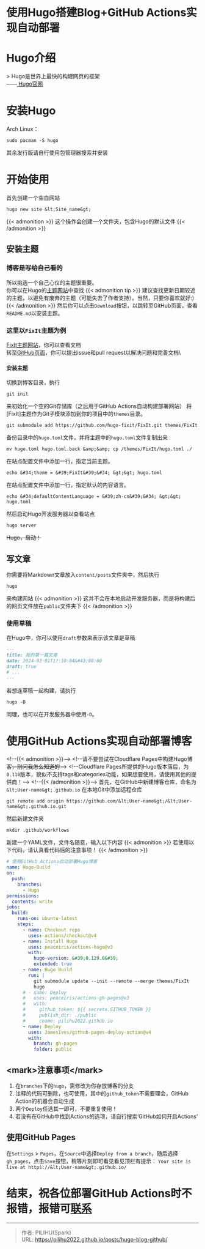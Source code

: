 # 使用Hugo搭建Blog&#43;GitHub Actions实现自动部署


# Hugo介绍
&gt; Hugo是世界上最快的构建网页的框架\
——[ Hugo官网 ](https://gohugo.io/)
# 安装Hugo
Arch Linux：
```
sudo pacman -S hugo
```
其余发行版请自行使用包管理器搜索并安装
# 开始使用
首先创建一个空白网站
```
hugo new site &lt;Site_name&gt;
```
{{&lt; admonition &gt;}}
这个操作会创建一个文件夹，包含Hugo的默认文件
{{&lt; /admonition &gt;}}
## 安装主题
### ~~博客是写给自己看的~~
所以挑选一个自己心仪的主题很重要。\
你可以在Hugo的[主题网站](https://themes.gohugo.io)中查找
{{&lt; admonition tip &gt;}}
建议查找更新日期较近的主题，以避免有废弃的主题（可能失去了作者支持）。当然，只要你喜欢就好:)
{{&lt; /admonition &gt;}}
然后你可以点击`Download`按钮，以跳转至GitHub页面，查看`README.md`以安装主题。

### 这里以`FixIt`主题为例
[FixIt主题网站](https://fixit.lruihao.cn/zh-cn/)，你可以查看文档\
转至[GitHub页面](https://github.com/hugo-fixit/FixIt)，你可以提出issue和pull request以解决问题和完善文档\
#### 安装主题
切换到博客目录，执行
```
git init
```
来初始化一个空的Git存储库（之后用于GitHub Actions自动构建部署网站）
将[FixIt]主题作为Git子模块添加到你的项目中的`themes`目录。
```
git submodule add https://github.com/hugo-fixit/FixIt.git themes/FixIt
```
备份目录中的`hugo.toml`文件，并将主题中的`hugo.toml`文件复制出来
```
mv hugo.toml hugo.toml.back &amp;&amp; cp /themes/FixIt/hugo.toml ./
```
在站点配置文件中添加一行，指定当前主题。
```
echo &#34;theme = &#39;FixIt&#39;&#34; &gt;&gt; hugo.toml
```
在站点配置文件中添加一行，指定默认的内容语言。
```
echo &#34;defaultContentLanguage = &#39;zh-cn&#39;&#34; &gt;&gt; hugo.toml
```
然后启动Hugo开发服务器以查看站点
```
hugo server
```
~~Hugo，启动！~~
## 写文章
你需要将Markdown文章放入`content/posts`文件夹中，然后执行
```
hugo
```
来构建网站
{{&lt; admonition &gt;}}
这并不会在本地启动开发服务器，而是将构建后的网页文件放在`public`文件夹下
{{&lt; /admonition &gt;}}
### 使用草稿
在Hugo中，你可以使用`draft`参数来表示该文章是草稿
```markdown
---
title: 我的第一篇文章
date: 2024-03-01T17:10:04&#43;08:00
draft: true
# ...
---
```
若想连草稿一起构建，请执行
```
hugo -D
```
同理，也可以在开发服务器中使用`-D`。
# 使用GitHub Actions实现自动部署博客
&lt;!--{{&lt; admonition &gt;}}--&gt;
&lt;!--请不要尝试在Cloudflare Pages中构建Hugo博客~~，别问我怎么知道的~~--&gt;
&lt;!--Cloudflare Pages所提供的Hugo版本落后，为`0.118`版本，貌似不支持tags和categories功能，如果想要使用，请使用其他的提供商！--&gt;
&lt;!--{{&lt; /admonition &gt;}}--&gt;
首先，在GitHub中新建博客仓库，命名为`&lt;User-name&gt;.github.io`
在本地Git中添加远程仓库
```
git remote add origin https://github.com/&lt;User-name&gt;/&lt;User-name&gt;.github.io.git
```
然后新建文件夹
```
mkdir .github/workflows
```
新建一个YAML文件，文件名随意，输入以下内容
{{&lt; admonition &gt;}}
若使用以下代码，请认真看代码后的注意事项！
{{&lt; /admonition &gt;}}
```yaml
# 使用GitHub Actions自动部署Hugo博客
name: Hugo-Build
on:
  push:
    branches:
      - Hugo
permissions:
  contents: write
jobs:
  build:
    runs-on: ubuntu-latest
    steps:
      - name: Checkout repo
        uses: actions/checkout@v4
      - name: Install Hugo
        uses: peaceiris/actions-hugo@v3
        with:
          hugo-version: &#39;0.129.0&#39;
          extended: true
      - name: Hugo Build
        run: |
          git submodule update --init --remote --merge themes/FixIt
          hugo
      # - name: Deploy
      #   uses: peaceiris/actions-gh-pages@v3
      #   with:
      #     github_token: ${{ secrets.GITHUB_TOKEN }}
      #     publish_dir: ./public
      #     cname: pilihu2022.github.io
      - name: Deploy
        uses: JamesIves/github-pages-deploy-action@v4
        with:
          branch: gh-pages
          folder: public
```
## &lt;mark&gt;注意事项&lt;/mark&gt;
1. 在`branches`下的`hugo`，需修改为你存放博客的分支
2. 注释的代码可删除，也可使用，其中的`github_token`不需要理会，GitHub Action的机器会自动生成
3. 两个`Deploy`任选其一即可，不要重复使用！
4. 若没有在GitHub中找到Actions的选项，请自行搜索‘GitHub如何开启Actions’
## 使用GitHub Pages
在`Settings` &gt; `Pages`，在`Source`中选择`Deploy from a branch`，随后选择`gh_pages`，点击`Save`按钮，稍等片刻即可看见看见顶栏有提示：
`Your site is live at https://&lt;User-name&gt;.github.io/`
# 结束，祝各位部署GitHub Actions时不报错，报错可[联系](mailto:2812167783@qq.com)


---

> 作者: PILIHU(Spark)  
> URL: https://pilihu2022.github.io/posts/hugo-blog-github/  

